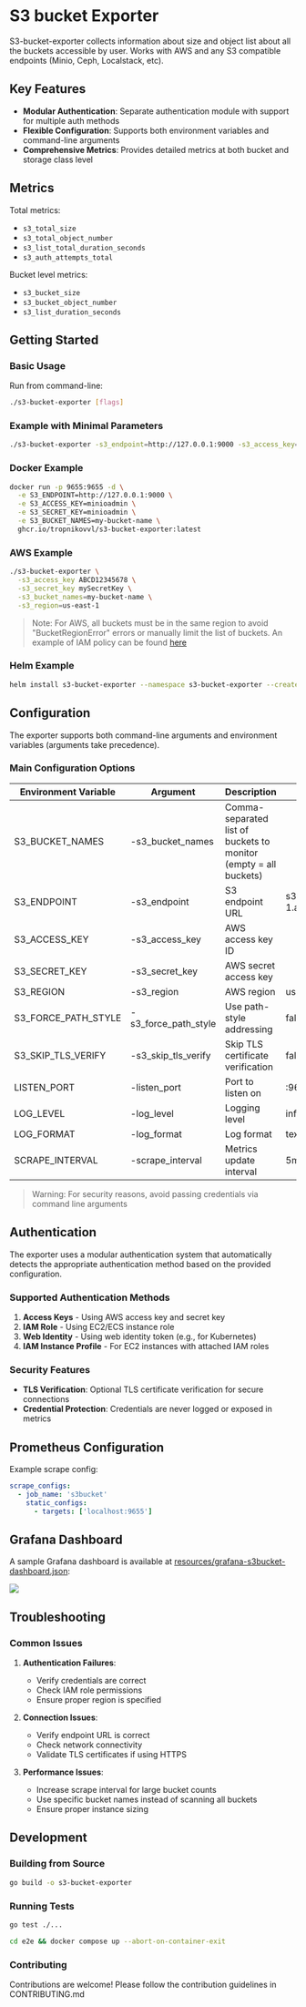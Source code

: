 # S3 bucket Exporter

S3-bucket-exporter collects information about size and object list about all the buckets accessible by user.
Works with AWS and any S3 compatible endpoints (Minio, Ceph, Localstack, etc).

## Key Features

- **Modular Authentication**: Separate authentication module with support for multiple auth methods
- **Flexible Configuration**: Supports both environment variables and command-line arguments
- **Comprehensive Metrics**: Provides detailed metrics at both bucket and storage class level

## Metrics

Total metrics:
  - `s3_total_size`
  - `s3_total_object_number`
  - `s3_list_total_duration_seconds`
  - `s3_auth_attempts_total`

Bucket level metrics:
  - `s3_bucket_size`
  - `s3_bucket_object_number`
  - `s3_list_duration_seconds`

## Getting Started

### Basic Usage

Run from command-line:

```sh
./s3-bucket-exporter [flags]
```

### Example with Minimal Parameters

```sh
./s3-bucket-exporter -s3_endpoint=http://127.0.0.1:9000 -s3_access_key=minioadmin -s3_secret_key=minioadmin
```

### Docker Example

```sh
docker run -p 9655:9655 -d \
  -e S3_ENDPOINT=http://127.0.0.1:9000 \
  -e S3_ACCESS_KEY=minioadmin \
  -e S3_SECRET_KEY=minioadmin \
  -e S3_BUCKET_NAMES=my-bucket-name \
  ghcr.io/tropnikovvl/s3-bucket-exporter:latest
```

### AWS Example

```sh
./s3-bucket-exporter \
  -s3_access_key ABCD12345678 \
  -s3_secret_key mySecretKey \
  -s3_bucket_names=my-bucket-name \
  -s3_region=us-east-1
```

> Note: For AWS, all buckets must be in the same region to avoid "BucketRegionError" errors or manually limit the list of buckets. An example of IAM policy can be found [here](./deploy/aws/iam-policy.json)

### Helm Example

```sh
helm install s3-bucket-exporter --namespace s3-bucket-exporter --create-namespace oci://ghcr.io/tropnikovvl/chart/s3-bucket-exporter --version 2.1.0
```

## Configuration

The exporter supports both command-line arguments and environment variables (arguments take precedence).

### Main Configuration Options

| Environment Variable | Argument | Description | Default | Example |
|---------------------|----------|-------------|---------|---------|
| S3_BUCKET_NAMES | -s3_bucket_names | Comma-separated list of buckets to monitor (empty = all buckets) | | my-bucket,other-bucket |
| S3_ENDPOINT | -s3_endpoint | S3 endpoint URL | s3.us-east-1.amazonaws.com | http://127.0.0.1:9000 |
| S3_ACCESS_KEY | -s3_access_key | AWS access key ID | | AKIAXXXXXXXX |
| S3_SECRET_KEY | -s3_secret_key | AWS secret access key | | xxxxxxxxxxxxx |
| S3_REGION | -s3_region | AWS region | us-east-1 | eu-west-1 |
| S3_FORCE_PATH_STYLE | -s3_force_path_style | Use path-style addressing | false | true |
| S3_SKIP_TLS_VERIFY | -s3_skip_tls_verify | Skip TLS certificate verification | false | true |
| LISTEN_PORT | -listen_port | Port to listen on | :9655 | :9123 |
| LOG_LEVEL | -log_level | Logging level | info | debug |
| LOG_FORMAT | -log_format | Log format | text | json |
| SCRAPE_INTERVAL | -scrape_interval | Metrics update interval | 5m | 30s |

> Warning: For security reasons, avoid passing credentials via command line arguments

## Authentication

The exporter uses a modular authentication system that automatically detects the appropriate authentication method based on the provided configuration.

### Supported Authentication Methods

1. **Access Keys** - Using AWS access key and secret key
2. **IAM Role** - Using EC2/ECS instance role
3. **Web Identity** - Using web identity token (e.g., for Kubernetes)
4. **IAM Instance Profile** - For EC2 instances with attached IAM roles

### Security Features

- **TLS Verification**: Optional TLS certificate verification for secure connections
- **Credential Protection**: Credentials are never logged or exposed in metrics

## Prometheus Configuration

Example scrape config:
```yaml
scrape_configs:
  - job_name: 's3bucket'
    static_configs:
      - targets: ['localhost:9655']
```

## Grafana Dashboard

A sample Grafana dashboard is available at [resources/grafana-s3bucket-dashboard.json](resources/grafana-s3bucket-dashboard.json):

![](images/grafana-s3bucket-dashboard.png)

## Troubleshooting

### Common Issues

1. **Authentication Failures**:
   - Verify credentials are correct
   - Check IAM role permissions
   - Ensure proper region is specified

2. **Connection Issues**:
   - Verify endpoint URL is correct
   - Check network connectivity
   - Validate TLS certificates if using HTTPS

3. **Performance Issues**:
   - Increase scrape interval for large bucket counts
   - Use specific bucket names instead of scanning all buckets
   - Ensure proper instance sizing

## Development

### Building from Source

```sh
go build -o s3-bucket-exporter
```

### Running Tests

```sh
go test ./...
```

```sh
cd e2e && docker compose up --abort-on-container-exit
```

### Contributing

Contributions are welcome! Please follow the contribution guidelines in CONTRIBUTING.md
